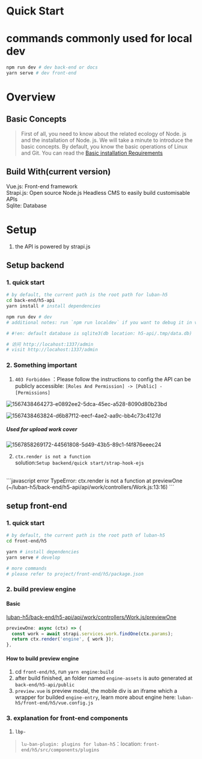 # Quick Start

# commands commonly used for local dev
```bash
npm run dev # dev back-end or docs
yarn serve # dev front-end
```

# Overview

## Basic Concepts
> First of all, you need to know about the related ecology of Node. js and the installation of Node. js.
> We will take a minute to introduce the basic concepts. By default, you know the basic operations of Linux and Git.
> You can read the [Basic installation Requirements](https://strapi.io/documentation/3.0.0-beta.x/getting-started/install-requirements.html#basic-installation-requirements)

## Build With(current version)
Vue.js: Front-end framework<br />Strapi.js: Open source Node.js Headless CMS to easily build customisable APIs<br />Sqlite: Database


# Setup

1. the API is powered by strapi.js

## Setup backend

### 1. quick start
```bash
# by default, the current path is the root path for luban-h5
cd back-end/h5-api
yarn install # install dependencies

npm run dev # dev
# additional notes: run `npm run localdev` if you want to debug it in vscode

# #!en: default database is sqlite3(db location: h5-api/.tmp/data.db)

# 访问 http://locahost:1337/admin
# visit http://locahost:1337/admin
```

### 2. Something important

1. `403 Forbidden` ：Please follow the instructions to config the API can be publicly accessible: `[Roles And Permission] -> [Public] - [Permissions]` 

![1567438464273-e0892ee2-5dca-45ec-a528-8090d80b23bd](https://user-images.githubusercontent.com/12668546/65381949-32addd00-dd2e-11e9-967a-e313dc6fca89.png)

![1567438463824-d6b87f12-eecf-4ae2-aa9c-bb4c73c4127d](https://user-images.githubusercontent.com/12668546/65381950-32addd00-dd2e-11e9-859a-dbec0941dc5a.png)


##### Used for upload work cover
![1567858269172-44561808-5d49-43b5-89c1-f4f876eeec24](https://user-images.githubusercontent.com/12668546/65381948-32154680-dd2e-11e9-95ea-589f808ce095.png)

2. `ctx.render is not a function` <br />solution:`Setup backend/quick start/strap-hook-ejs` 

<br />
```javascript
error TypeError: ctx.render is not a function
  at previewOne (~/luban-h5/back-end/h5-api/api/work/controllers/Work.js:13:16)
```


## setup front-end

### 1. quick start
```bash
# by default, the current path is the root path of luban-h5
cd front-end/h5

yarn # install dependencies
yarn serve # develop

# more commands
# please refer to project/front-end/h5/package.json
```

### 2. build preview engine

#### Basic
[luban-h5/back-end/h5-api/api/work/controllers/Work.js/previewOne](https://github.com/ly525/luban-h5/blob/bd486ce16fc24bfd7030fc51857a579776e12e68/back-end/h5-api/api/work/controllers/Work.js#L12)


```js
previewOne: async (ctx) => {
  const work = await strapi.services.work.findOne(ctx.params);
  return ctx.render('engine', { work });
},
```

#### How to build preview engine
1. cd `front-end/h5`, run `yarn engine:build`
2. after build finished, an folder named `engine-assets`  is auto generated at `back-end/h5-api/public`
3. `preview.vue` is preview modal, the mobile div is an iframe which a wrapper for builded `engine-entry`, learn more about engine here: `luban-h5/front-end/h5/vue.config.js`


### 3. explanation for front-end components

1. `lbp-`
> `lu-ban-plugin: plugins for luban-h5`：location: `front-end/h5/src/components/plugins`
